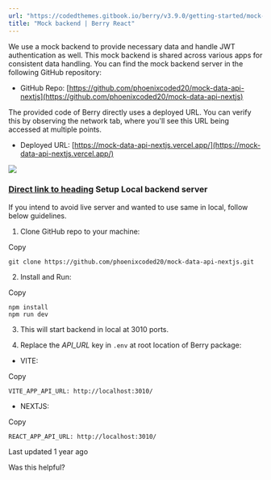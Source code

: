 ```yaml
---
url: "https://codedthemes.gitbook.io/berry/v3.9.0/getting-started/mock-backend"
title: "Mock backend | Berry React"
---
```


We use a mock backend to provide necessary data and handle JWT authentication as well. This mock backend is shared across various apps for consistent data handling. You can find the mock backend server in the following GitHub repository:

- GitHub Repo: [https://github.com/phoenixcoded20/mock-data-api-nextjs](https://github.com/phoenixcoded20/mock-data-api-nextjs)


The provided code of Berry directly uses a deployed URL. You can verify this by observing the network tab, where you'll see this URL being accessed at multiple points.

- Deployed URL: [https://mock-data-api-nextjs.vercel.app/](https://mock-data-api-nextjs.vercel.app/)


![](https://codedthemes.gitbook.io/berry/~gitbook/image?url=https%3A%2F%2F2078200040-files.gitbook.io%2F%7E%2Ffiles%2Fv0%2Fb%2Fgitbook-x-prod.appspot.com%2Fo%2Fspaces%252FflrTH6nspDenn8uPkVTP%252Fuploads%252FNhJag6H93hAeJsxDRawP%252Fimage.png%3Falt%3Dmedia%26token%3Df36c9927-523f-4ed2-a554-281ca0264789&width=768&dpr=4&quality=100&sign=31398216&sv=2)

### [Direct link to heading](https://codedthemes.gitbook.io/berry/v3.9.0/getting-started/mock-backend\#setup-local-backend-server)    Setup Local backend server

If you intend to avoid live server and wanted to use same in local, follow below guidelines.

1. Clone GitHub repo to your machine:







Copy

```inline-grid min-w-full grid-cols-[auto_1fr] [count-reset:line] print:whitespace-pre-wrap
git clone https://github.com/phoenixcoded20/mock-data-api-nextjs.git
```

2. Install and Run:







Copy

```inline-grid min-w-full grid-cols-[auto_1fr] [count-reset:line] print:whitespace-pre-wrap
npm install
npm run dev
```

3. This will start backend in local at 3010 ports.

4. Replace the _API\_URL_ key in `.env` at root location of Berry package:



- VITE:







Copy

```inline-grid min-w-full grid-cols-[auto_1fr] [count-reset:line] print:whitespace-pre-wrap
VITE_APP_API_URL: http://localhost:3010/
```

- NEXTJS:







Copy

```inline-grid min-w-full grid-cols-[auto_1fr] [count-reset:line] print:whitespace-pre-wrap
REACT_APP_API_URL: http://localhost:3010/
```


Last updated 1 year ago

Was this helpful?
